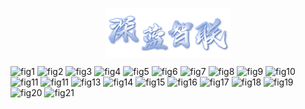 

<img src="https://raw.githubusercontent.com/kikorfuyb/my-images/main/pic2.png" 
     alt="pic2" 
     style="width:200px; height:auto; display:block; margin:0 auto">


     
![fig1](https://raw.githubusercontent.com/klkorfuyb/my-images/main/fig1.png)
![fig2](https://raw.githubusercontent.com/klkorfuyb/my-images/main/fig2.png)
![fig3](https://raw.githubusercontent.com/klkorfuyb/my-images/main/fig3.png)
![fig4](https://raw.githubusercontent.com/klkorfuyb/my-images/main/fig4.png)
![fig5](https://raw.githubusercontent.com/klkorfuyb/my-images/main/fig5.png)
![fig6](https://raw.githubusercontent.com/klkorfuyb/my-images/main/fig6.png)
![fig7](https://raw.githubusercontent.com/klkorfuyb/my-images/main/fig7.png)
![fig8](https://raw.githubusercontent.com/klkorfuyb/my-images/main/fig8.png)
![fig9](https://raw.githubusercontent.com/klkorfuyb/my-images/main/fig9.png)
![fig10](https://raw.githubusercontent.com/klkorfuyb/my-images/main/fig10.png)
![fig11](https://raw.githubusercontent.com/klkorfuyb/my-images/main/fig11.png)
![fig11](https://raw.githubusercontent.com/klkorfuyb/my-images/main/fig11.png)
![fig13](https://raw.githubusercontent.com/klkorfuyb/my-images/main/fig13.png)
![fig14](https://raw.githubusercontent.com/klkorfuyb/my-images/main/fig14.png)
![fig15](https://raw.githubusercontent.com/klkorfuyb/my-images/main/fig15.png)
![fig16](https://raw.githubusercontent.com/klkorfuyb/my-images/main/fig16.png)
![fig17](https://raw.githubusercontent.com/klkorfuyb/my-images/main/fig17.png)
![fig18](https://raw.githubusercontent.com/klkorfuyb/my-images/main/fig18.png)
![fig19](https://raw.githubusercontent.com/klkorfuyb/my-images/main/fig19.png)
![fig20](https://raw.githubusercontent.com/klkorfuyb/my-images/main/fig20.png)
![fig21](https://raw.githubusercontent.com/klkorfuyb/my-images/main/fig21.png)
